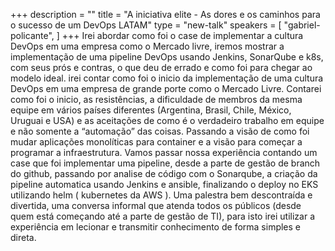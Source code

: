 +++
description = ""
title = "A iniciativa elite - As dores e os caminhos para o sucesso de um DevOps LATAM"
type = "new-talk"
speakers = [
        "gabriel-policante",
]
+++
Irei abordar como foi o case de implementar a cultura DevOps em uma empresa como o Mercado livre, iremos mostrar a implementação de uma pipeline DevOps usando Jenkins, SonarQube e k8s, com seus prós e contras, o que deu de errado e como foi para chegar ao modelo ideal. irei contar como foi o inicio da implementação de uma cultura DevOps em uma empresa de grande porte como o Mercado Livre. Contarei como foi o inicio, as resistências, a dificuldade de membros da mesma equipe em vários países diferentes (Argentina, Brasil, Chile, México, Uruguai e USA) e as aceitações de como é o verdadeiro trabalho em equipe e não somente a “automação” das coisas. Passando a visão de como foi mudar aplicações monolíticas para container e a visão para começar a programar a infraestrutura. Vamos passar nossa experiência contando um case que foi implementar uma pipeline, desde a parte de gestão de branch do github, passando por analise de código com o Sonarqube, a criação da pipeline automatica usando Jenkins e ansible, finalizando o deploy no EKS utilizando helm ( kubernetes da AWS ). Uma palestra bem descontraída e divertida, uma conversa informal que atenda todos os públicos (desde quem está começando até a parte de gestão de TI), para isto irei utilizar a experiência em lecionar e transmitir conhecimento de forma simples e direta.